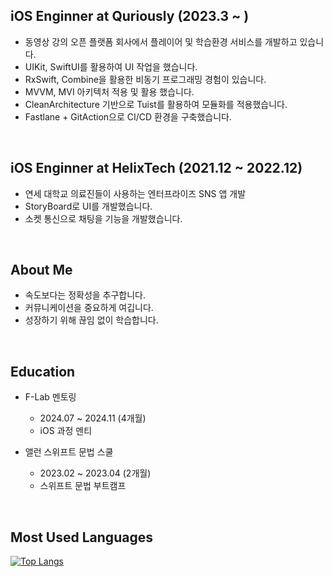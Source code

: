 ## iOS Enginner at Quriously (2023.3 ~ )
- 동영상 강의 오픈 플랫폼 회사에서 플레이어 및 학습환경 서비스를 개발하고 있습니다.
- UIKit, SwiftUI를 활용하여 UI 작업을 했습니다.
- RxSwift, Combine을 활용한 비동기 프로그래밍 경험이 있습니다.
- MVVM, MVI 아키텍처 적용 및 활용 했습니다.
- CleanArchitecture 기반으로 Tuist를 활용하여 모듈화를 적용했습니다.
- Fastlane + GitAction으로 CI/CD 환경을 구축했습니다.

<br>

## iOS Enginner at HelixTech (2021.12 ~ 2022.12)
- 연세 대학교 의료진들이 사용하는 엔터프라이즈 SNS 앱 개발
- StoryBoard로 UI를 개발했습니다.
- 소켓 통신으로 채팅을 기능을 개발했습니다.

<br>

## About Me
- 속도보다는 정확성을 추구합니다.
- 커뮤니케이션을 중요하게 여깁니다.
- 성장하기 위해 끊임 없이 학습합니다.

<br>

## Education

- F-Lab 멘토링
  - 2024.07 ~ 2024.11 (4개월)
  - iOS 과정 멘티


- 앨런 스위프트 문법 스쿨
  - 2023.02 ~ 2023.04 (2개월)
  - 스위프트 문법 부트캠프

<br>

## Most Used Languages
[![Top Langs](https://github-readme-stats.vercel.app/api/top-langs/?username=junlight94)](https://github.com/anuraghazra/github-readme-stats)
